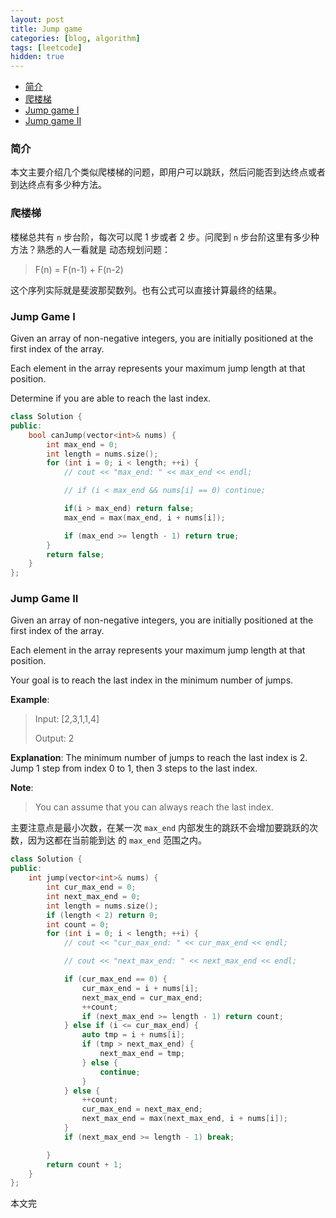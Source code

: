 ```yaml
---
layout: post
title: Jump game
categories: [blog, algorithm]
tags: [leetcode]
hidden: true
---
```


+ [简介](#intro)
+ [爬楼梯](#ladder)
+ [Jump game I](#game1)
+ [Jump game II](#game2)

<a id="intro"></a>

### 简介

本文主要介绍几个类似爬楼梯的问题，即用户可以跳跃，然后问能否到达终点或者到达终点有多少种方法。

<a id="ladder"></a>

### 爬楼梯

楼梯总共有 `n` 步台阶，每次可以爬 1 步或者 2 步。问爬到 `n` 步台阶这里有多少种方法？熟悉的人一看就是
动态规划问题：

> F(n) = F(n-1) + F(n-2)

这个序列实际就是斐波那契数列。也有公式可以直接计算最终的结果。

<a id="game1"></a>

### Jump Game I

Given an array of non-negative integers, you are initially positioned at the first index of the array.

Each element in the array represents your maximum jump length at that position.

Determine if you are able to reach the last index.

```cpp
class Solution {
public:
    bool canJump(vector<int>& nums) {
        int max_end = 0;
        int length = nums.size();
        for (int i = 0; i < length; ++i) {
            // cout << "max_end: " << max_end << endl;

            // if (i < max_end && nums[i] == 0) continue;

            if(i > max_end) return false;
            max_end = max(max_end, i + nums[i]);

            if (max_end >= length - 1) return true;
        }
        return false;
    }
};
```

<a id="game2"></a>

### Jump Game II

Given an array of non-negative integers, you are initially positioned at the first index of the array.

Each element in the array represents your maximum jump length at that position.

Your goal is to reach the last index in the minimum number of jumps.

**Example**:

> Input: [2,3,1,1,4]
>
> Output: 2

**Explanation**: The minimum number of jumps to reach the last index is 2.
    Jump 1 step from index 0 to 1, then 3 steps to the last index.

**Note**:

> You can assume that you can always reach the last index.

主要注意点是最小次数，在某一次 `max_end` 内部发生的跳跃不会增加要跳跃的次数，因为这都在当前能到达
的 `max_end` 范围之内。

```cpp
class Solution {
public:
    int jump(vector<int>& nums) {
        int cur_max_end = 0;
        int next_max_end = 0;
        int length = nums.size();
        if (length < 2) return 0;
        int count = 0;
        for (int i = 0; i < length; ++i) {
            // cout << "cur_max_end: " << cur_max_end << endl;

            // cout << "next_max_end: " << next_max_end << endl;

            if (cur_max_end == 0) {
                cur_max_end = i + nums[i];
                next_max_end = cur_max_end;
                ++count;
                if (next_max_end >= length - 1) return count;
            } else if (i <= cur_max_end) {
                auto tmp = i + nums[i];
                if (tmp > next_max_end) {
                    next_max_end = tmp;
                } else {
                    continue;
                }
            } else {
                ++count;
                cur_max_end = next_max_end;
                next_max_end = max(next_max_end, i + nums[i]);
            }
            if (next_max_end >= length - 1) break;

        }
        return count + 1;
    }
};
```

本文完
